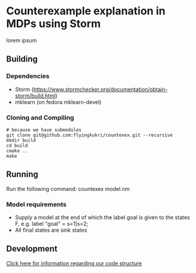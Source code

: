 # Counterexample explanation in MDPs using Storm
lorem ipsum
## Building
### Dependencies
- Storm (https://www.stormchecker.org/documentation/obtain-storm/build.html)
- mklearn (on fedora mklearn-devel)
### Cloning and Compiling
    # because we have submodules 
    git clone git@github.com:flyingkukri/countexex.git --recursive
    mkdir build
    cd build
    cmake ..
    make
## Running
Run the following command:
    countexex model.nm
### Model requirements
- Supply a model at the end of which the label goal is given to the states F, e.g.
    label "goal" = s=1|s=2;
- All final states are sink states

## Development
[Click here for information regarding our code structure](doc/develop.md)
